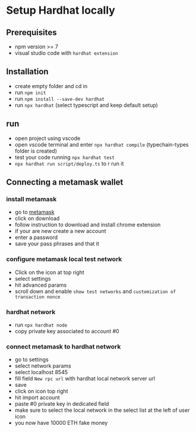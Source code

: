 # Setup Hardhat locally

## Prerequisites
- npm version >= 7
- visual studio code with `hardhat extension`

## Installation
- create empty folder and cd in
- run `npm init`
- run `npm install --save-dev hardhat`
- run `npx hardhat` (select typescript and keep default setup)

## run
- open project using vscode
- open vscode terminal and enter `npx hardhat compile` (typechain-types folder is created)
- test your code running `npx hardhat test`
- `npx hardhat run script/deploy.ts` to r run it

## Connecting a metamask wallet
### install metamask
- go to [metamask](https://metamask.io/)
- click on download
- follow instruction to download and install chrome extension
- if your are new create a new account
- enter a password
- save your pass phrases and that it

### configure metamask local test network
- Click on the icon at top right
- select settings
- hit advanced params
- scroll down and enable `show test networks` and `customization of transaction nonce`

### hardhat network
- run `npx hardhat node`
- copy private key associated to account #0

### connect metamask to hardhat network
- go to settings
- select network params
- select localhost 8545
- fill field `New rpc url` with hardhat local network server url
- save
- click on icon top right
- hit import account
- paste #0 private key in dedicated field
- make sure to select the local network in the select list at the left of user icon
- you now have 10000 ETH fake money
